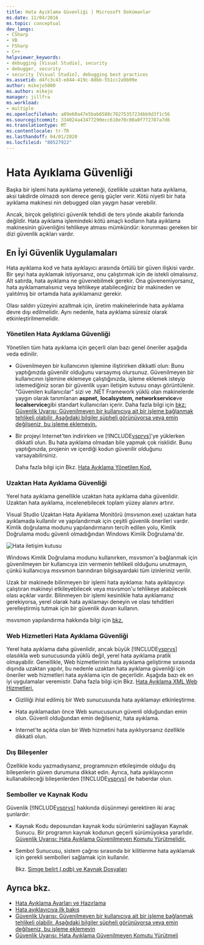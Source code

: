 ```yaml
---
title: Hata Ayıklama Güvenliği | Microsoft Dokümanlar
ms.date: 11/04/2016
ms.topic: conceptual
dev_langs:
- CSharp
- VB
- FSharp
- C++
helpviewer_keywords:
- debugging [Visual Studio], security
- debugger, security
- security [Visual Studio], debugging best practices
ms.assetid: d4fc3c43-e844-419c-8dbb-551cc2a9b09e
author: mikejo5000
ms.author: mikejo
manager: jillfra
ms.workload:
- multiple
ms.openlocfilehash: a89e60a47e5bab6580c78275357234bb9d3f1c56
ms.sourcegitcommit: 334024a43477290ecc610e70c80a0f772787a7d6
ms.translationtype: MT
ms.contentlocale: tr-TR
ms.lasthandoff: 04/01/2020
ms.locfileid: "80527922"
---
```

# <a name="debugger-security"></a>Hata Ayıklama Güvenliği
Başka bir işlemi hata ayıklama yeteneği, özellikle uzaktan hata ayıklama, aksi takdirde olmazdı son derece geniş güçler verir. Kötü niyetli bir hata ayıklama makinesi nin debugged olan yaygın hasar verebilir.

 Ancak, birçok geliştirici güvenlik tehdidi de ters yönde akabilir farkında değildir. Hata ayıklama işlemindeki kötü amaçlı kodların hata ayıklama makinesinin güvenliğini tehlikeye atması mümkündür: korunması gereken bir dizi güvenlik açıkları vardır.

## <a name="security-best-practices"></a>En İyi Güvenlik Uygulamaları
 Hata ayıklama kod ve hata ayıklayıcı arasında örtülü bir güven ilişkisi vardır. Bir şeyi hata ayıklamak istiyorsanız, onu çalıştırmak için de istekli olmalısınız. Alt satırda, hata ayıklama ne güvenebilmek gerekir. Ona güvenemiyorsanız, hata ayıklamamalısınız veya tehlikeye atabileceğiniz bir makineden ve yalıtılmış bir ortamda hata ayıklamanız gerekir.

 Olası saldırı yüzeyini azaltmak için, üretim makinelerinde hata ayıklama devre dışı edilmelidir. Aynı nedenle, hata ayıklama süresiz olarak etkinleştirilmemelidir.

### <a name="managed-debugging-security"></a>Yönetilen Hata Ayıklama Güvenliği
 Yönetilen tüm hata ayıklama için geçerli olan bazı genel öneriler aşağıda veda edinilir.

- Güvenilmeyen bir kullanıcının işlemine iliştirirken dikkatli olun: Bunu yaptığınızda güvenilir olduğunu varsaymış olursunuz. Güvenilmeyen bir kullanıcının işlemine eklemeye çalıştığınızda, işleme eklemek isteyip istemediğiniz soran bir güvenlik uyarı iletişim kutusu onayı görüntülenir. "Güvenilen kullanıcılar" sizi ve .NET Framework yüklü olan makinelerde yaygın olarak tanımlanan **aspnet,** **localsystem,** **networkservice**ve **localservice**gibi standart kullanıcıları içerir. Daha fazla bilgi için [bkz: Güvenlik Uyarısı: Güvenilmeyen bir kullanıcıya ait bir işleme bağlanmak tehlikeli olabilir. Aşağıdaki bilgiler şüpheli görünüyorsa veya emin değilseniz, bu işleme eklemeyin.](../debugger/security-warning-attaching-to-a-process-owned-by-an-untrusted-user.md)

- Bir projeyi Internet'ten indirirken ve [!INCLUDE[vsprvs](../code-quality/includes/vsprvs_md.md)]'ye yüklerken dikkatli olun. Bu hata ayıklama olmadan bile yapmak çok risklidir. Bunu yaptığınızda, projenin ve içerdiği kodun güvenilir olduğunu varsayabilirsiniz.

  Daha fazla bilgi için Bkz. [Hata Ayıklama Yönetilen Kod.](../debugger/debugging-managed-code.md)

### <a name="remote-debugging-security"></a>Uzaktan Hata Ayıklama Güvenliği
 Yerel hata ayıklama genellikle uzaktan hata ayıklama daha güvenlidir. Uzaktan hata ayıklama, incelenebilecek toplam yüzey alanını artırır.

 Visual Studio Uzaktan Hata Ayıklama Monitörü (msvsmon.exe) uzaktan hata ayıklamada kullanılır ve yapılandırmak için çeşitli güvenlik önerileri vardır. Kimlik doğrulama modunu yapılandırmanın tercih edilen yolu, Kimlik Doğrulama modu güvenli olmadığından Windows Kimlik Doğrulama'dır.

 ![Hata iletişim kutusu](../debugger/media/dbg_err_remotepermissionschanged.png "DBG_ERR_RemotePermissionsChanged")

 Windows Kimlik Doğrulama modunu kullanırken, msvsmon'a bağlanmak için güvenilmeyen bir kullanıcıya izin vermenin tehlikeli olduğunu unutmayın, çünkü kullanıcıya msvsmon barındıran bilgisayardaki tüm izinleriniz verilir.

 Uzak bir makinede bilinmeyen bir işlemi hata ayıklama: hata ayıklayıcıyı çalıştıran makineyi etkileyebilecek veya msvsmon'u tehlikeye atabilecek olası açıklar vardır. Bilinmeyen bir işlemi kesinlikle hata ayıklamanız gerekiyorsa, yerel olarak hata ayıklamayı deneyin ve olası tehditleri yerelleştirmiş tutmak için bir güvenlik duvarı kullanın.

 msvsmon yapılandırma hakkında bilgi için [bkz.](../debugger/remote-debugging.md#bkmk_setup)

### <a name="web-services-debugging-security"></a>Web Hizmetleri Hata Ayıklama Güvenliği
 Yerel hata ayıklama daha güvenlidir, ancak büyük [!INCLUDE[vsprvs](../code-quality/includes/vsprvs_md.md)] olasılıkla web sunucusunda yüklü değil, yerel hata ayıklama pratik olmayabilir. Genellikle, Web hizmetlerinin hata ayıklama geliştirme sırasında dışında uzaktan yapılır, bu nedenle uzaktan hata ayıklama güvenliği için öneriler web hizmetleri hata ayıklama için de geçerlidir. Aşağıda bazı ek en iyi uygulamalar veremistir. Daha fazla bilgi için Bkz. [Hata Ayıklama XML Web Hizmetleri.](https://msdn.microsoft.com/library/c900b137-9fbd-4f59-91b5-9c2c6ce06f00)

- Gizliliği ihlal edilmiş bir Web sunucusunda hata ayıklamayı etkinleştirme.

- Hata ayıklamadan önce Web sunucusunun güvenli olduğundan emin olun. Güvenli olduğundan emin değilseniz, hata ayıklama.

- Internet'te açıkta olan bir Web hizmetini hata ayıklıyorsanız özellikle dikkatli olun.

### <a name="external-components"></a>Dış Bileşenler
 Özellikle kodu yazmadıysanız, programınızın etkileşimde olduğu dış bileşenlerin güven durumuna dikkat edin. Ayrıca, hata ayıklayıcının kullanabileceği bileşenlerden [!INCLUDE[vsprvs](../code-quality/includes/vsprvs_md.md)] de haberdar olun.

### <a name="symbols-and-source-code"></a>Semboller ve Kaynak Kodu
 Güvenlik [!INCLUDE[vsprvs](../code-quality/includes/vsprvs_md.md)] hakkında düşünmeyi gerektiren iki araç şunlardır:

- Kaynak Kodu deposundan kaynak kodu sürümlerini sağlayan Kaynak Sunucu. Bir programın kaynak kodunun geçerli sürümüyoksa yararlıdır. [Güvenlik Uyarısı: Hata Ayıklama Güvenilmeyen Komutu Yürütmelidir.](../debugger/security-warning-debugger-must-execute-untrusted-command.md)

- Sembol Sunucusu, sistem çağrısı sırasında bir kilitlenme hata ayıklamak için gerekli sembolleri sağlamak için kullanılır.

  Bkz. [Simge belirt (.pdb) ve Kaynak Dosyaları](../debugger/specify-symbol-dot-pdb-and-source-files-in-the-visual-studio-debugger.md)

## <a name="see-also"></a>Ayrıca bkz.
- [Hata Ayıklama Ayarları ve Hazırlama](../debugger/debugger-settings-and-preparation.md)
- [Hata ayıklayıcıya ilk bakış](../debugger/debugger-feature-tour.md)
- [Güvenlik Uyarısı: Güvenilmeyen bir kullanıcıya ait bir işleme bağlanmak tehlikeli olabilir. Aşağıdaki bilgiler şüpheli görünüyorsa veya emin değilseniz, bu işleme eklemeyin](../debugger/security-warning-attaching-to-a-process-owned-by-an-untrusted-user.md)
- [Güvenlik Uyarısı: Hata Ayıklama Güvenilmeyen Komutu Yürütmeli](../debugger/security-warning-debugger-must-execute-untrusted-command.md)